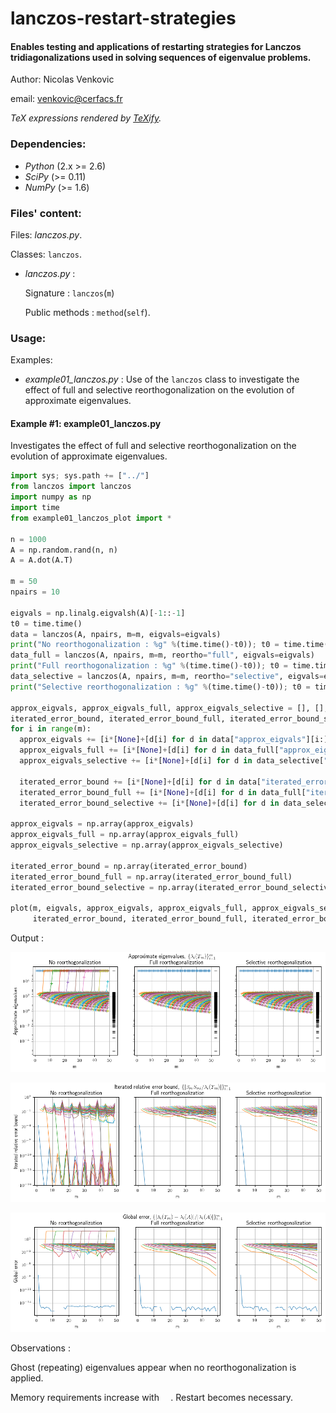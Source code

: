 # lanczos-restart-strategies

#### Enables testing and applications of restarting strategies for Lanczos tridiagonalizations used in solving sequences of eigenvalue problems.

Author: Nicolas Venkovic

email: [venkovic@cerfacs.fr](mailto:venkovic@cerfacs.fr)

_TeX expressions rendered by [TeXify](https://github.com/apps/texify)._

### Dependencies:

 - *Python* (2.x >= 2.6)
 - *SciPy* (>= 0.11)
 - *NumPy* (>= 1.6)

### Files' content:

Files: _lanczos.py_.

Classes: `lanczos`.

- _lanczos.py_ : 

  Signature : `lanczos`(`m`)



  Public methods : `method`(`self`).


### Usage:

Examples:

- _example01_lanczos.py_ : Use of the `lanczos` class to investigate the effect of full and selective reorthogonalization on the evolution of approximate eigenvalues.

#### Example #1: example01_lanczos.py

Investigates the effect of full and selective reorthogonalization on the evolution of approximate eigenvalues.

```python
import sys; sys.path += ["../"]
from lanczos import lanczos
import numpy as np 
import time
from example01_lanczos_plot import *

n = 1000
A = np.random.rand(n, n)
A = A.dot(A.T)

m = 50
npairs = 10

eigvals = np.linalg.eigvalsh(A)[-1::-1]
t0 = time.time()
data = lanczos(A, npairs, m=m, eigvals=eigvals)
print("No reorthogonalization : %g" %(time.time()-t0)); t0 = time.time()
data_full = lanczos(A, npairs, m=m, reortho="full", eigvals=eigvals)
print("Full reorthogonalization : %g" %(time.time()-t0)); t0 = time.time()
data_selective = lanczos(A, npairs, m=m, reortho="selective", eigvals=eigvals)
print("Selective reorthogonalization : %g" %(time.time()-t0)); t0 = time.time()

approx_eigvals, approx_eigvals_full, approx_eigvals_selective = [], [], []
iterated_error_bound, iterated_error_bound_full, iterated_error_bound_selective = [], [], []
for i in range(m):
  approx_eigvals += [i*[None]+[d[i] for d in data["approx_eigvals"][i:]]]
  approx_eigvals_full += [i*[None]+[d[i] for d in data_full["approx_eigvals"][i:]]]
  approx_eigvals_selective += [i*[None]+[d[i] for d in data_selective["approx_eigvals"][i:]]]

  iterated_error_bound += [i*[None]+[d[i] for d in data["iterated_error_bound"][i:]]]
  iterated_error_bound_full += [i*[None]+[d[i] for d in data_full["iterated_error_bound"][i:]]]
  iterated_error_bound_selective += [i*[None]+[d[i] for d in data_selective["iterated_error_bound"][i:]]]

approx_eigvals = np.array(approx_eigvals)
approx_eigvals_full = np.array(approx_eigvals_full)
approx_eigvals_selective = np.array(approx_eigvals_selective)

iterated_error_bound = np.array(iterated_error_bound)
iterated_error_bound_full = np.array(iterated_error_bound_full)
iterated_error_bound_selective = np.array(iterated_error_bound_selective)

plot(m, eigvals, approx_eigvals, approx_eigvals_full, approx_eigvals_selective, 
     iterated_error_bound, iterated_error_bound_full, iterated_error_bound_selective) 
```

Output :

![example01_lanczos_a](./figures/example01_lanczos_a.png)

![example01_lanczos_b](./figures/example01_lanczos_b.png)

![example01_lanczos_c](./figures/example01_lanczos_c.png)

Observations :

Ghost (repeating) eigenvalues appear when no reorthogonalization is applied. 

Memory requirements increase with <img src="/tex/0e51a2dede42189d77627c4d742822c3.svg?invert_in_darkmode&sanitize=true" align=middle width=14.433101099999991pt height=14.15524440000002pt/>. Restart becomes necessary. 